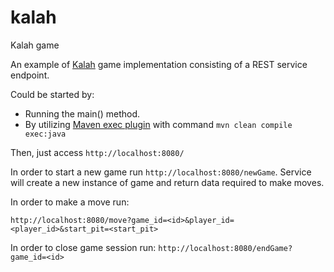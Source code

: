 # kalah
Kalah game

An example of [Kalah][1] game implementation consisting of a REST service endpoint.

Could be started by:
* Running the main() method.
* By utilizing [Maven exec plugin][2] with command `mvn clean compile exec:java`

Then, just access `http://localhost:8080/` 
 
 In order to start a new game run `http://localhost:8080/newGame`. Service will create a new instance of game and return data required to make moves.
 
 In order to make a move run:
 
 `http://localhost:8080/move?game_id=<id>&player_id=<player_id>&start_pit=<start_pit>`

 In order to close game session run:
 `http://localhost:8080/endGame?game_id=<id>`
 
 [1]: https://en.wikipedia.org/wiki/Kalah
 [2]: http://www.mojohaus.org/exec-maven-plugin/
